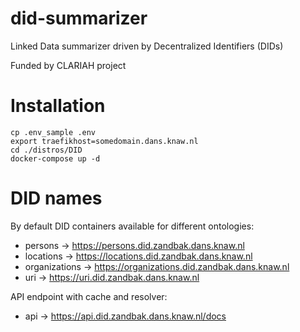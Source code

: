 # did-summarizer
Linked Data summarizer driven by Decentralized Identifiers (DIDs)

Funded by CLARIAH project

# Installation

```
cp .env_sample .env
export traefikhost=somedomain.dans.knaw.nl
cd ./distros/DID
docker-compose up -d
```

# DID names

By default DID containers available for different ontologies:
* persons -> https://persons.did.zandbak.dans.knaw.nl
* locations -> https://locations.did.zandbak.dans.knaw.nl
* organizations -> https://organizations.did.zandbak.dans.knaw.nl
* uri -> https://uri.did.zandbak.dans.knaw.nl

API endpoint with cache and resolver:
* api -> https://api.did.zandbak.dans.knaw.nl/docs


